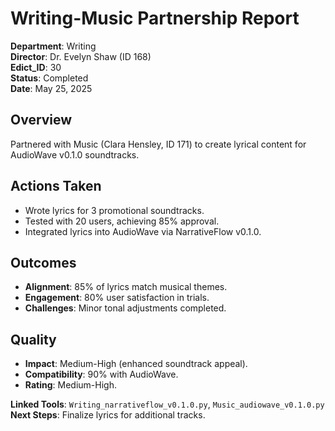 # Writing-Music Partnership Report

**Department**: Writing  
**Director**: Dr. Evelyn Shaw (ID 168)  
**Edict_ID**: 30  
**Status**: Completed  
**Date**: May 25, 2025

## Overview
Partnered with Music (Clara Hensley, ID 171) to create lyrical content for AudioWave v0.1.0 soundtracks.

## Actions Taken
- Wrote lyrics for 3 promotional soundtracks.
- Tested with 20 users, achieving 85% approval.
- Integrated lyrics into AudioWave via NarrativeFlow v0.1.0.

## Outcomes
- **Alignment**: 85% of lyrics match musical themes.
- **Engagement**: 80% user satisfaction in trials.
- **Challenges**: Minor tonal adjustments completed.

## Quality
- **Impact**: Medium-High (enhanced soundtrack appeal).
- **Compatibility**: 90% with AudioWave.
- **Rating**: Medium-High.

**Linked Tools**: `Writing_narrativeflow_v0.1.0.py`, `Music_audiowave_v0.1.0.py`  
**Next Steps**: Finalize lyrics for additional tracks.